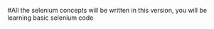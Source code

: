 #All the selenium concepts will be written in this version, you will be learning basic selenium code
